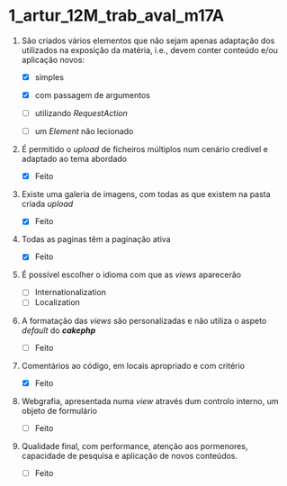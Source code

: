 # 1_artur_12M_trab_aval_m17A

1. São criados vários elementos que não sejam apenas adaptação dos utilizados na exposição da matéria, i.e., devem conter conteúdo e/ou aplicação novos:

   - [x] simples

   - [x] com passagem de argumentos

   - [ ] utilizando *RequestAction*

   - [ ] um *Element* não lecionado

2. É permitido o *upload* de ficheiros múltiplos num cenário credível e adaptado ao tema abordado

   - [x] Feito

3. Existe uma galeria de imagens, com todas as que existem na pasta criada *upload*

   - [x] Feito

4. Todas as paginas têm a paginação ativa

   - [x] Feito

5. É possível escolher o idioma com que as *views* aparecerão

   - [ ] Internationalization
   - [ ] Localization

6. A formatação das *views* são personalizadas e não utiliza o aspeto *default* do ***cakephp***

   - [ ] Feito

7. Comentários ao código, em locais apropriado e com critério

   - [x] Feito

8. Webgrafia, apresentada numa *view* através dum controlo interno, um objeto de formulário

   - [ ] Feito

9. Qualidade final, com performance, atenção aos pormenores, capacidade de pesquisa e aplicação  de novos conteúdos.

   - [ ] Feito
